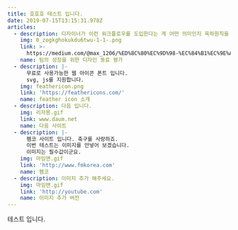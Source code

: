 ```yaml
---
title: 호호호 테스트 입니다.
date: 2019-07-15T13:15:31.978Z
articles:
  - description: 디자이너가 이런 워크플로우를 도입한다는 게 어떤 의미인지 육하원칙을 통해 알아봅시다.
    img: 0_zogkghokukdu6twu-1-1-.png
    link: >-
      https://medium.com/@max_1206/%ED%8C%80%EC%9D%98-%EC%84%B1%EC%9E%A5%EC%9D%84-%EC%9C%84%ED%95%9C-%EB%94%94%EC%9E%90%EC%9D%B8-%EB%8F%99%EB%A3%8C-%ED%8F%89%EA%B0%80-peer-review-f7800d5d8019
    name: 팀의 성장을 위한 디자인 동료 평가
  - description: |-
      무료로 사용가능한 웹 아이콘 폰트 입니다.
      svg, js를 지원합니다.
    img: feathericon.png
    link: 'https://feathericons.com/'
    name: feather icon 소개
  - description: 다음 입니다.
    img: 리자몽.gif
    link: www.daum.net
    name: 다음 사이트
  - description: |-
      펨코 사이트 입니다. 축구를 사랑하죠.
      이번 테스트는 이미지를 안넣어 보겠습니다.
      이미지는 필수값이군요.
    img: 마임맨.gif
    link: 'http://www.fmkorea.com'
    name: 펨코
  - description: 이미지 추가 해주세요.
    img: 마임맨.gif
    link: 'http://youtube.com'
    name: 이미지 추가 버전
---
```

테스트 입니다.
